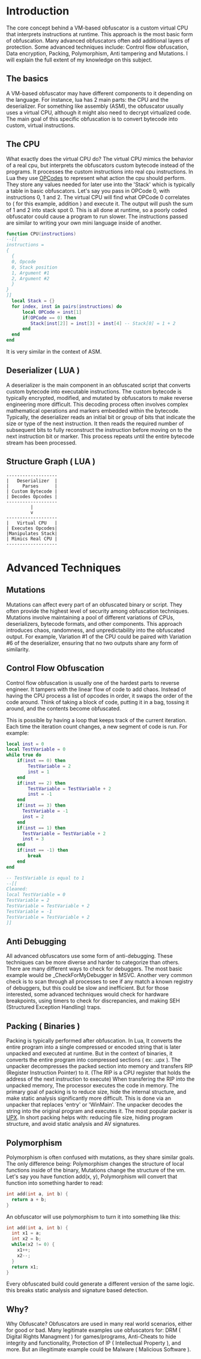 # Introduction
The core concept behind a VM-based obfuscator is a custom virtual CPU that interprets instructions at runtime. This approach is the most basic form of obfuscation. Many advanced obfuscators often add additional layers of protection. Some advanced techniques include: Control flow obfuscation, Data encryption, Packing, Polymorphism, Anti tampering and Mutations. I will explain the full extent of my knowledge on this subject.
## The basics
A VM-based obfuscator may have different components to it depending on the language. For instance, lua has 2 main parts: the CPU and the deserializer. For something like assembly (ASM), the obfuscator usually uses a virtual CPU, although it might also need to decrypt virtualized code. The main goal of this specific obfuscation is to convert bytecode into custom, virtual instructions. 
## The CPU
What exactly does the virtual CPU do? The virtual CPU mimics the behavior of a real cpu, but interprets the obfuscators custom bytecode instead of the programs. It processes the custom instructions into real cpu instructions. In Lua they use [OPCodes](https://www.lua.org/source/5.1/lopcodes.h.html) to represent what action the cpu should perform. They store any values needed for later use into the 'Stack' which is typically a table in basic obfuscators. Let's say you pass in OPCode 0, with instructions 0, 1 and 2. The virtual CPU will find what OPCode 0 correlates to ( for this example, addition ) and execute it. The output will push the sum of 1 and 2 into stack spot 0. This is all done at runtime, so a poorly coded obfuscator could cause a program to run slower. The instructions passed are similar to writing your own mini language inside of another.
```lua
function CPU(instructions)
--[[
instructions = 
{
  {
  0, Opcode
  0, Stack position
  1, Argument #1
  2, Argument #2
  }
}
]]
  local Stack = {}
  for index, inst in pairs(instructions) do
      local OPCode = inst[1]
      if(OPCode == 0) then
         Stack[inst[2]] = inst[3] + inst[4] -- Stack[0] = 1 + 2
      end
  end
end
```
It is very similar in the context of ASM.
## Deserializer ( LUA )
A deserializer is the main component in an obfuscated script that converts custom bytecode into executable instructions. The custom bytecode is typically encrypted, modified, and mutated by obfuscators to make reverse engineering more difficult. This decoding process often involves complex mathematical operations and markers embedded within the bytecode. Typically, the deserializer reads an initial bit or group of bits that indicate the size or type of the next instruction. It then reads the required number of subsequent bits to fully reconstruct the instruction before moving on to the next instruction bit or marker. This process repeats until the entire bytecode stream has been processed.
## Structure Graph ( LUA )
```
-------------------
|   Deserializer  |
|     Parses      |
| Custom Bytecode |
| Decodes Opcodes |
-------------------
         |
         v
-------------------
|   Virtual CPU   |
| Executes Opcodes|
|Manipulates Stack|
| Mimics Real CPU |
-------------------
```
# Advanced Techniques
## Mutations
Mutations can affect every part of an obfuscated binary or script. They often provide the highest level of security among obfuscation techniques. Mutations involve maintaining a pool of different variations of CPUs, deserializers, bytecode formats, and other components. This approach introduces chaos, randomness, and unpredictability into the obfuscated output. For example, Variation #1 of the CPU could be paired with Variation #6 of the deserializer, ensuring that no two outputs share any form of similarity.
## Control Flow Obfuscation
Control flow obfuscation is usually one of the hardest parts to reverse engineer. It tampers with the linear flow of code to add chaos. Instead of having the CPU process a list of opcodes in order, it swaps the order of the code around. Think of taking a block of code, putting it in a bag, tossing it around, and the contents become obfuscated.

This is possible by having a loop that keeps track of the current iteration. Each time the iteration count changes, a new segment of code is run. For example:
```lua
local inst = 0
local TestVariable = 0
while true do
    if(inst == 0) then
        TestVariable = 2
        inst = 1
    end
    if(inst == 2) then
        TestVariable = TestVariable + 2
        inst = -1
    end
    if(inst == 3) then
      TestVariable = -1
      inst = 2
    end
    if(inst == 1) then
      TestVariable = TestVariable + 2
      inst = 3
    end
    if(inst == -1) then
        break
    end
end

-- TestVariable is equal to 1
--[[
Cleaned:
local TestVariable = 0
TestVariable = 2
TestVariable = TestVariable + 2
TestVariable = -1
TestVariable = TestVariable + 2
]]
```
## Anti Debugging
All advanced obfuscators use some form of anti-debugging. These techniques can be more diverse and harder to categorize than others. There are many different ways to check for debuggers. The most basic example would be _CheckForMyDebugger in MSVC. Another very common check is to scan through all processes to see if any match a known registry of debuggers, but this could be slow and inefficient. But for those interested, some advanced techniques would check for hardware breakpoints, using timers to check for discrepancies, and making SEH (Structured Exception Handling) traps.
## Packing ( Binaries )
Packing is typically performed after obfuscation. In Lua, It converts the entire program into a single compressed or encoded string that is later unpacked and executed at runtime. But in the context of binaries, it converts the entire program into compressed sections ( ex: .upx ). The unpacker decompresses the packed section into memory and transfers RIP (Register Instruction Pointer) to it. (The RIP is a CPU register that holds the address of the next instruction to execute) When transfering the RIP into the unpacked memory, The processor executes the code in memory. The primary goal of packing is to reduce size, hide the internal structure, and make static analysis significantly more difficult. This is done via an unpacker that replaces 'entry' or 'WinMain'. The unpacker decodes the string into the original program and executes it. The most popular packer is [UPX](https://github.com/upx/upx). In short packing helps with: reducing file size, hiding program structure, and avoid static analysis and AV signatures.
## Polymorphism
Polymorphism is often confused with mutations, as they share similar goals. The only difference being: Polymorphism changes the structure of local functions inside of the binary, Mutations change the structure of the vm.
Let's say you have function add(x, y), Polymorphism will convert that function into something harder to read:
```cpp
int add(int a, int b) {
  return a + b;
}
```
An obfuscator will use polymorphism to turn it into something like this:
```cpp
int add(int a, int b) {
  int x1 = a;
  int x2 = b;
  while(x2 != 0) {
    x1++;
    x2--;
  }
  return x1;
}
```
Every obfuscated build could generate a different version of the same logic. this breaks static analysis and signature based detection.
## Why?
Why Obfuscate? Obfuscators are used in many real world scenarios, either for good or bad. Many legitimate examples use obfuscators for: DRM ( Digital Rights Managment ) for games/programs, Anti-Cheats to hide integrity and functionality, Protection of IP ( Intellectual Property ), and more. But an illegitimate example could be Malware ( Malicious Software ).

